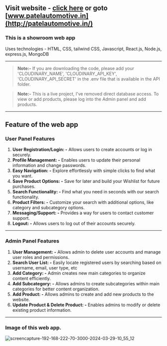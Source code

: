 ## Visit website - [click here](https://patelautomotive.in) or goto [www.patelautomotive.in](http://patelautomotive.in/)

### This is a showroom web app

Uses technologies - HTML, CSS, tailwind CSS, Javascript, React.js, Node.js, express.js, MongoDB

---

> **Note:-** If you are downloading the code, please add your 'CLOUDINARY_NAME', 'CLOUDINARY_API_KEY', 'CLOUDINARY_API_SECRET' in the .env file that is available in the API folder.

> **Note:-** This is a live project, I've removed direct database access. To view or add products, please log into the Admin panel and add products.
---

## Feature of the web app

### User Panel Features

1. **User Registration/Login: -** Allows users to create accounts or log in securely.
2. **Profile Management: -** Enables users to update their personal information and change passwords.
3. **Easy Navigation: -** Explore effortlessly with simple clicks to find what you want.
4. **Save Product Options: -** Save for later and build your Wishlist for future purchases.
5. **Search Functionality: -** Find what you need in seconds with our search functionality.
6. **Product Filters: -** Customize your search with additional options, like category and subcategory options.
7. **Messaging/Support: -** Provides a way for users to contact customer support.
8. **Logout: -** Allows users to log out of their accounts securely.

---

### Admin Panel Features

1. **User Management: -** Allows admin to delete user accounts and manage user roles and permissions.
2. **Search User List: -** Easily locate registered users by searching based on username, email, user type, etc
3. **Add Category: -** Admin creates new main categories to organize content efficiently.
4. **Add Subcategory: -** Allows admins to create subcategories within main categories for better content organization.
5. **Add Product: -** Allows admins to create and add new products to the website.
6. **Update Product & Delete Product: -** Enables admins to modify or delete existing product information.

---

### Image of this web app.

![screencapture-192-168-222-70-3000-2024-03-29-10_55_12](https://github.com/tausif40/Patel_Automotive/assets/155213674/63c30b5a-3813-4637-a1fe-1d8c09d67d7d)
